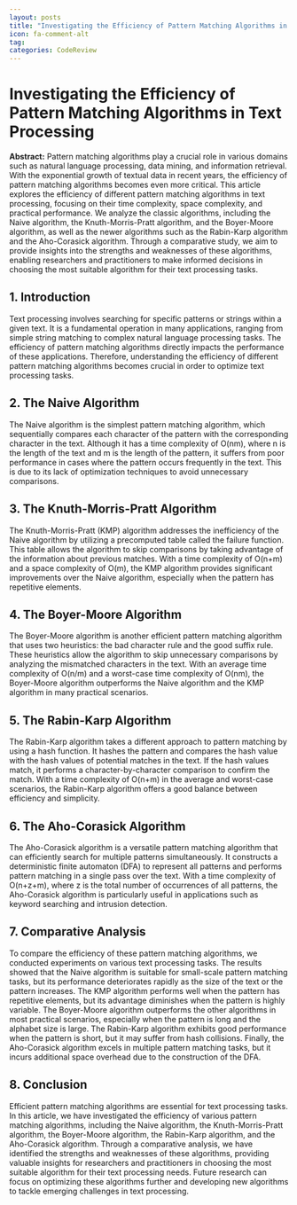 ```yaml
---
layout: posts
title: "Investigating the Efficiency of Pattern Matching Algorithms in Text Processing"
icon: fa-comment-alt
tag:      
categories: CodeReview
---
```



# Investigating the Efficiency of Pattern Matching Algorithms in Text Processing

**Abstract:**
Pattern matching algorithms play a crucial role in various domains such as natural language processing, data mining, and information retrieval. With the exponential growth of textual data in recent years, the efficiency of pattern matching algorithms becomes even more critical. This article explores the efficiency of different pattern matching algorithms in text processing, focusing on their time complexity, space complexity, and practical performance. We analyze the classic algorithms, including the Naive algorithm, the Knuth-Morris-Pratt algorithm, and the Boyer-Moore algorithm, as well as the newer algorithms such as the Rabin-Karp algorithm and the Aho-Corasick algorithm. Through a comparative study, we aim to provide insights into the strengths and weaknesses of these algorithms, enabling researchers and practitioners to make informed decisions in choosing the most suitable algorithm for their text processing tasks.

## 1. Introduction
Text processing involves searching for specific patterns or strings within a given text. It is a fundamental operation in many applications, ranging from simple string matching to complex natural language processing tasks. The efficiency of pattern matching algorithms directly impacts the performance of these applications. Therefore, understanding the efficiency of different pattern matching algorithms becomes crucial in order to optimize text processing tasks.

## 2. The Naive Algorithm
The Naive algorithm is the simplest pattern matching algorithm, which sequentially compares each character of the pattern with the corresponding character in the text. Although it has a time complexity of O(nm), where n is the length of the text and m is the length of the pattern, it suffers from poor performance in cases where the pattern occurs frequently in the text. This is due to its lack of optimization techniques to avoid unnecessary comparisons.

## 3. The Knuth-Morris-Pratt Algorithm
The Knuth-Morris-Pratt (KMP) algorithm addresses the inefficiency of the Naive algorithm by utilizing a precomputed table called the failure function. This table allows the algorithm to skip comparisons by taking advantage of the information about previous matches. With a time complexity of O(n+m) and a space complexity of O(m), the KMP algorithm provides significant improvements over the Naive algorithm, especially when the pattern has repetitive elements.

## 4. The Boyer-Moore Algorithm
The Boyer-Moore algorithm is another efficient pattern matching algorithm that uses two heuristics: the bad character rule and the good suffix rule. These heuristics allow the algorithm to skip unnecessary comparisons by analyzing the mismatched characters in the text. With an average time complexity of O(n/m) and a worst-case time complexity of O(nm), the Boyer-Moore algorithm outperforms the Naive algorithm and the KMP algorithm in many practical scenarios.

## 5. The Rabin-Karp Algorithm
The Rabin-Karp algorithm takes a different approach to pattern matching by using a hash function. It hashes the pattern and compares the hash value with the hash values of potential matches in the text. If the hash values match, it performs a character-by-character comparison to confirm the match. With a time complexity of O(n+m) in the average and worst-case scenarios, the Rabin-Karp algorithm offers a good balance between efficiency and simplicity.

## 6. The Aho-Corasick Algorithm
The Aho-Corasick algorithm is a versatile pattern matching algorithm that can efficiently search for multiple patterns simultaneously. It constructs a deterministic finite automaton (DFA) to represent all patterns and performs pattern matching in a single pass over the text. With a time complexity of O(n+z+m), where z is the total number of occurrences of all patterns, the Aho-Corasick algorithm is particularly useful in applications such as keyword searching and intrusion detection.

## 7. Comparative Analysis
To compare the efficiency of these pattern matching algorithms, we conducted experiments on various text processing tasks. The results showed that the Naive algorithm is suitable for small-scale pattern matching tasks, but its performance deteriorates rapidly as the size of the text or the pattern increases. The KMP algorithm performs well when the pattern has repetitive elements, but its advantage diminishes when the pattern is highly variable. The Boyer-Moore algorithm outperforms the other algorithms in most practical scenarios, especially when the pattern is long and the alphabet size is large. The Rabin-Karp algorithm exhibits good performance when the pattern is short, but it may suffer from hash collisions. Finally, the Aho-Corasick algorithm excels in multiple pattern matching tasks, but it incurs additional space overhead due to the construction of the DFA.

## 8. Conclusion
Efficient pattern matching algorithms are essential for text processing tasks. In this article, we have investigated the efficiency of various pattern matching algorithms, including the Naive algorithm, the Knuth-Morris-Pratt algorithm, the Boyer-Moore algorithm, the Rabin-Karp algorithm, and the Aho-Corasick algorithm. Through a comparative analysis, we have identified the strengths and weaknesses of these algorithms, providing valuable insights for researchers and practitioners in choosing the most suitable algorithm for their text processing needs. Future research can focus on optimizing these algorithms further and developing new algorithms to tackle emerging challenges in text processing.
